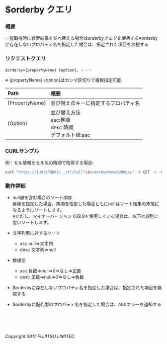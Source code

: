 # $orderby クエリ
### 概要
一覧取得時に検索結果を並べ替える場合は$orderbyクエリを使用する  
※$orderbyに存在しないプロパティ名を指定した場合は、指定された項目を無視する
### リクエストクエリ
```
$orderby={propertyName} {option}, ・・・
```
※ {propertyName} {option}はカンマ区切りで複数指定可能

|Path<br>|概要<br>|
|:--|:--|
|{PropertyName}<br>|並び替えのキーに指定するプロパティ名<br>|
|{Option}<br>|並び替え方法<br>asc:昇順<br>desc:降順<br>デフォルト値:asc<br>|
### CURLサンプル
例：セル情報をセル名の降順で取得する場合:
```sh
curl "https://{UnitFQDN}/__ctl/Cell?\$orderby=Name%20desc" -X GET -i -H 'Authorization: Bearer {UnitUserToken}' -H 'Accept: application/json'
```
### 動作詳細
* null値を含む場合のソート順序  
	昇順を指定した場合、降順を指定した場合ともにnullはソート結果の末尾になるようにソートします。  
	※ただし、マイナーバージョン 0.19.9を使用している場合は、以下の規則に従いソートします。

* 文字列型に対するソート
	* asc
		null⇒文字列
	* desc
		文字列⇒null
* 数値型
	* asc
		負数⇒null⇒0⇒なし⇒正数
	* desc
		正数⇒null⇒0⇒なし⇒負数

* $orderbyに存在しないプロパティ名を指定した場合は、指定された項目を無視する
* $orderbyに配列型のプロパティ名を指定した場合は、400エラーを返却する
<br>
<br>
<br>

###### Copyright 2017    FUJITSU LIMITED

